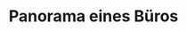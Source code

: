 ---
layout: /panorama.ect
project: '/web/projects/public/on-the-roof-of-the-world'
image: 'http://hub.acherno.com/svn/na-pokriva-na-sveta/Site/Panorami/biser_magazin_final_panorama360_01.bmp'
title: 'Panorama eines Büros'
sitemap: false
---